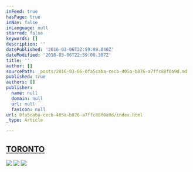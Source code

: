```yaml
---
inFeed: true
hasPage: true
inNav: false
inLanguage: null
starred: false
keywords: []
description: ''
datePublished: '2016-03-06T22:59:08.040Z'
dateModified: '2016-03-06T22:59:00.307Z'
title: ''
author: []
sourcePath: _posts/2016-03-06-0fa5caba-cecb-405a-b876-a7ffc88f0a9d.md
published: true
authors: []
publisher:
  name: null
  domain: null
  url: null
  favicon: null
url: 0fa5caba-cecb-405a-b876-a7ffc88f0a9d/index.html
_type: Article

---
```

## [TORONTO][0]
![](https://the-grid-user-content.s3-us-west-2.amazonaws.com/aafd18e5-0d14-4d18-8820-cc1c0ffd1115.jpg)
![](https://the-grid-user-content.s3-us-west-2.amazonaws.com/656c5bfb-b0a5-428f-82e6-895e9cb37300.jpg)
![](https://the-grid-user-content.s3-us-west-2.amazonaws.com/b751b63b-cc1e-4a58-b6f1-04876f0ad494.jpg)

[0]: null